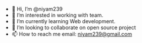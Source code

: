 - 👋 Hi, I’m @niyam239
- 👀 I’m interested in working with team.
- 🌱 I’m currently learning Web development.
- 💞️ I’m looking to collaborate on open source project
- 📫 How to reach me email: niyam239@gmail.com

<!---
niyam239/niyam239 is a ✨ special ✨ repository because its `README.md` (this file) appears on your GitHub profile.
You can click the Preview link to take a look at your changes.
--->
